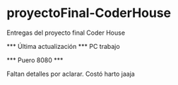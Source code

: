 # proyectoFinal-CoderHouse
Entregas del proyecto final Coder House

*** Última actualización ***
PC trabajo

*** Puero 8080 ***

Faltan detalles por aclarar. Costó harto jaaja
